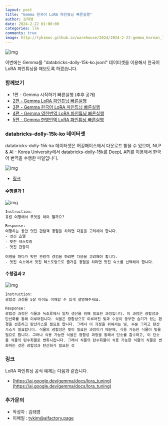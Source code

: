 ```yaml
---
layout: post
title: "Gemma 한국어 LoRA 파인튜닝 빠른실행"
author: 김태영
date: 2024-2-22 01:00:00
categories: llm
comments: true
image: http://tykimos.github.io/warehouse/2024/2024-2-22-gemma_korean_lora_fine_tuning_fast_execute_title_2.png
---
```

 
![img](http://tykimos.github.io/warehouse/2024/2024-2-22-gemma_korean_lora_fine_tuning_fast_execute_title_2.png)

이번에는 Gemma를 "databricks-dolly-15k-ko.jsonl" 데이터셋을 이용해서 한국어 LoRA 파인튜닝을 해보도록 하겠습니다.

### 함께보기

* 1편 - Gemma 시작하기 빠른실행 (추후 공개)
* [2편 - Gemma LoRA 파인튜닝 빠른실행](https://tykimos.github.io/2024/02/22/gemma_korean_lora_fine_tuning_fast_execute/)
* [3편 - Gemma 한국어 LoRA 파인튜닝 빠른실행](https://tykimos.github.io/2024/02/22/gemma_korean_lora_fine_tuning_fast_execute/)
* [4편 - Gemma 영한번역 LoRA 파인튜닝 빠른실행](https://tykimos.github.io/2024/02/22/gemma_en2ko_lora_fine_tuning_fast_execute/)
* [5편 - Gemma 한영번역 LoRA 파인튜닝 빠른실행](https://tykimos.github.io/2024/02/22/gemma_ko2en_lora_fine_tuning_fast_execute/)

### databricks-dolly-15k-ko 데이터셋

databricks-dolly-15k-ko 데이터셋은 허깅페이스에서 다운로드 받을 수 있으며, NLP & AI - Korea University에서 databricks-dolly-15k를 DeepL API를 이용해서 한국어 번역을 수행한 파일입니다.

![img](http://tykimos.github.io/warehouse/2024/2024-2-22-gemma_korean_lora_fine_tuning_fast_execute_1.png)

* [링크](https://huggingface.co/datasets/nlpai-lab/databricks-dolly-15k-ko)

#### 수행결과 1

![img](http://tykimos.github.io/warehouse/2024/2024-2-22-gemma_korean_lora_fine_tuning_fast_execute_2.png)

```
Instruction:
유럽 여행에서 무엇을 해야 할까요?

Response:
여행하는 동안 멋진 관람객 경험을 하려면 다음을 고려해야 합니다.
- 멋진 호텔
- 멋진 레스토랑
- 멋진 관광지

여행을 하다가 멋진 관람객 경험을 하려면 다음을 고려해야 합니다.
- 멋진 숙소에서 멋진 레스토랑으로 즐거운 경험을 하려면 멋진 숙소를 선택해야 합니다.
```

#### 수행결과 2

![img](http://tykimos.github.io/warehouse/2024/2024-2-22-gemma_korean_lora_fine_tuning_fast_execute_3.png)

```
Instruction:
광합성 과정을 5살 아이도 이해할 수 있게 설명해주세요.

Response:
광합성 과정은 식물과 녹조류에서 일차 생산을 위해 필요한 과정입니다. 이 과정은 광합성과 탄산화를 통해 이루어집니다. 식물은 광합성으로 이루어진 빛과 수분이 풍부한 습기가 있는 환경을 선호하고 탄산가스를 필요로 합니다. 그래서 이 과정을 위해서는 빛, 수분 그리고 탄산가스가 필요합니다. 식물의 광합성은 빛이 필요한 과정이기 때문에, 식용 가능한 식물이 빛을 필요로 합니다. 그러나 식용 가능한 식물은 광합성 과정을 통해서 탄소를 흡수하고, 이 탄소를 식물의 탄수화물로 변화시킵니다. 그래서 식물의 탄수화물이 식용 가능한 식물의 식물로 변화하는 것은 광합성과 탄산화가 필요한 것
```

### 링크

LoRA 파인튜닝 공식 예제는 다음과 같습니다.

* [https://ai.google.dev/gemma/docs/lora_tuning](https://ai.google.dev/gemma/docs/lora_tuning)

### 추가문의

* 작성자 : 김태영
* 이메일 : tykim@aifactory.page